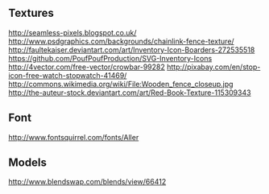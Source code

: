 Textures
--------

http://seamless-pixels.blogspot.co.uk/
http://www.psdgraphics.com/backgrounds/chainlink-fence-texture/
http://faultekaiser.deviantart.com/art/Inventory-Icon-Boarders-272535518
https://github.com/PoufPoufProduction/SVG-Inventory-Icons
http://4vector.com/free-vector/crowbar-99282
http://pixabay.com/en/stop-icon-free-watch-stopwatch-41469/
http://commons.wikimedia.org/wiki/File:Wooden_fence_closeup.jpg
http://the-auteur-stock.deviantart.com/art/Red-Book-Texture-115309343


Font
----

http://www.fontsquirrel.com/fonts/Aller

Models
------

http://www.blendswap.com/blends/view/66412